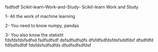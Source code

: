 fsdfsdf  Scikit-learn-Work-and-Study-
Scikit-learn Work and Study 

1- All the work of machine learning

2- You need to know numpy, pandas
        
3- You also know the statistit                                             
fdsfdsfdsfsdfsd
fsdfsdfsdf
dsfsdfsdfsdfs
dfsfdfsdfdsfdsfsddfdsf
dfsdfdfd
fdfsdfsdfdf
fdsfdsfsdfsdfds
dfsdfsdfsdfdsf
